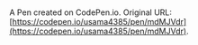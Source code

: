 # 

A Pen created on CodePen.io. Original URL: [https://codepen.io/usama4385/pen/mdMJVdr](https://codepen.io/usama4385/pen/mdMJVdr).


